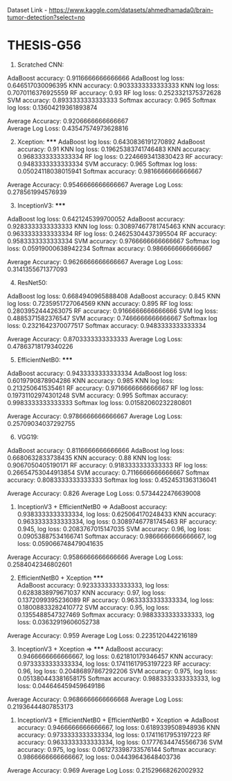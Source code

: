 Dataset Link - https://www.kaggle.com/datasets/ahmedhamada0/brain-tumor-detection?select=no

# THESIS-G56

1. Scratched CNN:

AdaBoost accuracy: 0.9116666666666666
AdaBoost log loss: 0.646517030096395
KNN accuracy: 0.9033333333333333
KNN log loss: 0.7070116376925559
RF accuracy: 0.93
RF log loss: 0.2523321375372628
SVM accuracy: 0.8933333333333333
Softmax accuracy: 0.965
Softmax log loss: 0.13604219361893874

Average Accuracy: 0.9206666666666667  
Average Log Loss: 0.43547574973628816

2. Xception: **\*\*\***
   AdaBoost log loss: 0.6430836191270892
   AdaBoost accuracy: 0.91
   KNN log loss: 0.19625383741746483
   KNN accuracy: 0.9683333333333334
   RF log loss: 0.2246693413830423
   RF accuracy: 0.9483333333333334
   SVM accuracy: 0.965
   Softmax log loss: 0.05024118038015941
   Softmax accuracy: 0.9816666666666667

Average Accuracy: 0.9546666666666667
Average Log Loss: 0.278561994576939

3. InceptionV3: **\*\*\***

AdaBoost log loss: 0.6421245399700052
AdaBoost accuracy: 0.9283333333333333
KNN log loss: 0.30897467781745463
KNN accuracy: 0.9633333333333334
RF log loss: 0.24625304437395504
RF accuracy: 0.9583333333333334
SVM accuracy: 0.9766666666666667
Softmax log loss: 0.05919000638942234
Softmax accuracy: 0.9866666666666667

Average Accuracy: 0.9626666666666667
Average Log Loss: 0.3141355671377093

4. ResNet50:

AdaBoost log loss: 0.6684940965888408
AdaBoost accuracy: 0.845
KNN log loss: 0.7235951727064569
KNN accuracy: 0.895
RF log loss: 0.2803952444263075
RF accuracy: 0.9166666666666666
SVM log loss: 0.4885371582376547
SVM accuracy: 0.7466666666666667
Softmax log loss: 0.2321642370077517
Softmax accuracy: 0.9483333333333334

Average Accuracy: 0.8703333333333333
Average Log Loss: 0.47863718179340226

5. EfficientNetB0: **\*\*\***

AdaBoost accuracy: 0.9433333333333334
AdaBoost log loss: 0.6019790878904286
KNN accuracy: 0.985
KNN log loss: 0.213250641535461
RF accuracy: 0.9716666666666667
RF log loss: 0.19731102974301248
SVM accuracy: 0.995
Softmax accuracy: 0.9983333333333333
Softmax log loss: 0.01582060232280801

Average Accuracy: 0.9786666666666667
Average Log Loss: 0.25709034037292755

6. VGG19:

AdaBoost accuracy: 0.8116666666666666
AdaBoost log loss: 0.6680632833738435
KNN accuracy: 0.88
KNN log loss: 0.9067050405190171
RF accuracy: 0.9183333333333333
RF log loss: 0.26654753044913854
SVM accuracy: 0.7116666666666667
Softmax accuracy: 0.8083333333333333
Softmax log loss: 0.4524531363136041

Average Accuracy: 0.826
Average Log Loss: 0.5734422476639008

1. InceptionV3 + EfficientNetB0 =>
   AdaBoost accuracy: 0.9383333333333334, log loss: 0.625064170248433
   KNN accuracy: 0.9633333333333334, log loss: 0.30897467781745463
   RF accuracy: 0.945, log loss: 0.2083767015147035
   SVM accuracy: 0.96, log loss: 0.09053887534166741
   Softmax accuracy: 0.9866666666666667, log loss: 0.059066748479041635

Average Accuracy: 0.9586666666666666
Average Log Loss: 0.2584042346802601

2. EfficientNetB0 + Xception **\*\*\***  
   AdaBoost accuracy: 0.9233333333333333, log loss: 0.6283838979671037
   KNN accuracy: 0.97, log loss: 0.1372099395236089
   RF accuracy: 0.9633333333333334, log loss: 0.18008833282410772
   SVM accuracy: 0.95, log loss: 0.1355488547327469
   Softmax accuracy: 0.9883333333333333, log loss: 0.03632919606052738

Average Accuracy: 0.959
Average Log Loss: 0.2235120442216189

3. InceptionV3 + Xception => **\*\*\***
   AdaBoost accuracy: 0.9466666666666667, log loss: 0.621810179346457
   KNN accuracy: 0.9733333333333334, log loss: 0.17411617953197223
   RF accuracy: 0.96, log loss: 0.20486897867292206
   SVM accuracy: 0.975, log loss: 0.051380443381658175
   Softmax accuracy: 0.9883333333333333, log loss: 0.044646459459649186

Average Accuracy: 0.9686666666666668
Average Log Loss: 0.21936444807853173

1. InceptionV3 + EfficientNetB0 + EfficientNetB0 + Xception =>
   AdaBoost accuracy: 0.9466666666666667, log loss: 0.6189339508948936
   KNN accuracy: 0.9733333333333334, log loss: 0.17411617953197223
   RF accuracy: 0.9633333333333334, log loss: 0.17776344745566736
   SVM accuracy: 0.975, log loss: 0.061273398733576144
   Softmax accuracy: 0.9866666666666667, log loss: 0.04439643648403736

Average Accuracy: 0.969
Average Log Loss: 0.21529668262002932
